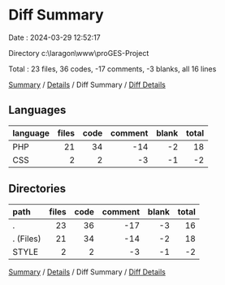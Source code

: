 # Diff Summary

Date : 2024-03-29 12:52:17

Directory c:\\laragon\\www\\proGES-Project

Total : 23 files,  36 codes, -17 comments, -3 blanks, all 16 lines

[Summary](results.md) / [Details](details.md) / Diff Summary / [Diff Details](diff-details.md)

## Languages
| language | files | code | comment | blank | total |
| :--- | ---: | ---: | ---: | ---: | ---: |
| PHP | 21 | 34 | -14 | -2 | 18 |
| CSS | 2 | 2 | -3 | -1 | -2 |

## Directories
| path | files | code | comment | blank | total |
| :--- | ---: | ---: | ---: | ---: | ---: |
| . | 23 | 36 | -17 | -3 | 16 |
| . (Files) | 21 | 34 | -14 | -2 | 18 |
| STYLE | 2 | 2 | -3 | -1 | -2 |

[Summary](results.md) / [Details](details.md) / Diff Summary / [Diff Details](diff-details.md)